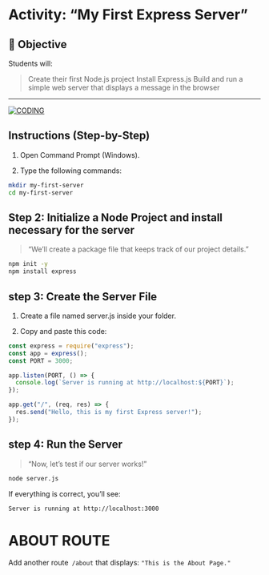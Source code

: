 # Activity: “My First Express Server”

## 🎯 Objective

Students will:

> Create their first Node.js project
> Install Express.js
> Build and run a simple web server that displays a message in the browser

---

[![CODING](https://media.giphy.com/media/v1.Y2lkPTc5MGI3NjExbDcxdDhjZTJqZ3E0bzhudHIzcHp5d2luaXF3dHd2aW9zNGc1bzZqeCZlcD12MV9naWZzX3NlYXJjaCZjdD1n/JIX9t2j0ZTN9S/giphy.gif)](https://media.giphy.com/media/v1.Y2lkPTc5MGI3NjExbDcxdDhjZTJqZ3E0bzhudHIzcHp5d2luaXF3dHd2aW9zNGc1bzZqeCZlcD12MV9naWZzX3NlYXJjaCZjdD1n/JIX9t2j0ZTN9S/giphy.gif)

## Instructions (Step-by-Step)

1. Open Command Prompt (Windows).

2. Type the following commands:

```bash
mkdir my-first-server
cd my-first-server
```

## Step 2: Initialize a Node Project and install necessary for the server

> “We’ll create a package file that keeps track of our project details.”

```bash
npm init -y
npm install express
```

## step 3: Create the Server File

1. Create a file named server.js inside your folder.

2. Copy and paste this code:

```javascript
const express = require("express");
const app = express();
const PORT = 3000;

app.listen(PORT, () => {
  console.log(`Server is running at http://localhost:${PORT}`);
});

app.get("/", (req, res) => {
  res.send("Hello, this is my first Express server!");
});
```

## step 4: Run the Server

> “Now, let’s test if our server works!”

```bash
node server.js
```

If everything is correct, you’ll see:

```bash
Server is running at http://localhost:3000
```

# ABOUT ROUTE

Add another route` /about` that displays:
`"This is the About Page."`
